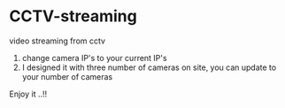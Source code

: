 # CCTV-streaming 
video streaming from cctv  
1. change camera IP's to your current IP's 
2. I designed it with three number of cameras on site, you can update to your number of cameras 
 
Enjoy it ..!! 
